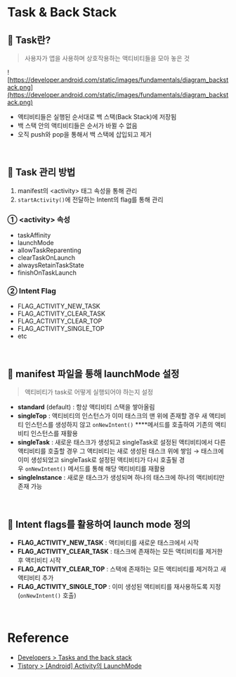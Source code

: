 # Task & Back Stack
## 📍 Task란?
> 사용자가 앱을 사용하며 상호작용하는 액티비티들을 모아 놓은 것

![https://developer.android.com/static/images/fundamentals/diagram_backstack.png](https://developer.android.com/static/images/fundamentals/diagram_backstack.png)

- 액티비티들은 실행된 순서대로 백 스택(Back Stack)에 저장됨
- 백 스택 안의 액티비티들은 순서가 바뀔 수 없음
- 오직 push와 pop을 통해서 백 스택에 삽입되고 제거
<br>

## 📍 Task 관리 방법
1. manifest의 \<activity\> 태그 속성을 통해 관리
2.  `startActivity()`에 전달하는 Intent의 flag를 통해 관리

### ① \<activity\> 속성
- taskAffinity
- launchMode
- allowTaskReparenting
- clearTaskOnLaunch
- alwaysRetainTaskState
- finishOnTaskLaunch

### ② Intent Flag
- FLAG_ACTIVITY_NEW_TASK
- FLAG_ACTIVITY_CLEAR_TASK
- FLAG_ACTIVITY_CLEAR_TOP
- FLAG_ACTIVITY_SINGLE_TOP
- etc
<br>

## 📍 manifest 파일을 통해 launchMode 설정
> 액티비티가 task로 어떻게 실행되어야 하는지 설정
- **standard** (default) : 항상 액티비티 스택을 쌓아올림
- **singleTop** : 액티비티의 인스턴스가 이미 태스크의 맨 위에 존재할 경우 새 액티비티 인스턴스를 생성하지 않고 `onNewIntent()` ****메서드를 호출하여 기존의 액티비티 인스턴스를 재활용
- **singleTask** : 새로운 태스크가 생성되고 singleTask로 설정된 액티비티에서 다른 액티비티를 호출할 경우 그 액티비티는 새로 생성된 태스크 위에 쌓임 → 태스크에 이미 생성되었고 singleTask로 설정된 액티비티가 다시 호출될 경우 `onNewIntent()` 메서드를 통해 해당 액티비티를 재활용   
- **singleInstance** : 새로운 태스크가 생성되며 하나의 태스크에 하나의 액티비티만 존재 가능
<br>

## 📍 Intent flags를 활용하여 launch mode 정의
- **FLAG_ACTIVITY_NEW_TASK** : 액티비티를 새로운 태스크에서 시작
- **FLAG_ACTIVITY_CLEAR_TASK** : 태스크에 존재하는 모든 액티비티를 제거한 후 액티비티 시작
- **FLAG_ACTIVITY_CLEAR_TOP** : 스택에 존재하는 모든 액티비티를 제거하고 새 액티비티 추가
- **FLAG_ACTIVITY_SINGLE_TOP** : 이미 생성된 액티비티를 재사용하도록 지정 (`onNewIntent()` 호출)
<br>

# Reference
- [Developers > Tasks and the back stack](https://developer.android.com/guide/components/activities/tasks-and-back-stack)
- [Tistory > [Android] Activity의 LaunchMode](https://choboit.tistory.com/24)

